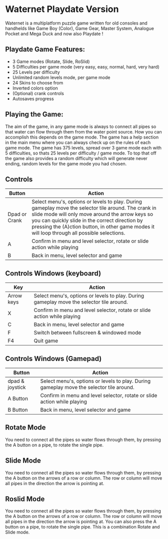 # Waternet Playdate Version
Waternet is a multiplatform puzzle game written for old consoles and handhelds like Game Boy (Color), Game Gear, Master System, Analogue Pocket and Mega Duck and now also Playdate !

## Playdate Game Features:
- 3 Game modes (Rotate, Slide, RoSlid)
- 5 Difficulties per game mode (very easy, easy, normal, hard, very hard)
- 25 Levels per difficulty
- Unlimited random levels mode, per game mode
- 24 Skins to choose from
- Inverted colors option
- (Optional) crank controls
- Autosaves progress

## Playing the Game:
The aim of the game, in any game mode is always to connect all pipes so that water can flow through them from the water point source. How you can accomplish this depends on the game mode. The game has a help section in the main menu where you can always check up on the rules of each game mode. The game has 375 levels, spread over 3 game mode each with 5 difficulties, so thats 25 levels per difficulty / game mode. To top that off the game also provides a random difficulty which will generate never ending, random levels for the game mode you had chosen.

## Controls 
| Button | Action |
| ------ | ------ |
| Dpad or Crank | Select menu's, options or levels to play. During gameplay move the selector tile around. The crank in slide mode will only move around the arrow keys so you can quickly slide in the correct direction by pressing the (A)ction button, in other game modes it will loop through all possible selections. |
| A | Confirm in menu and level selector, rotate or slide action while playing |
| B | Back in menu, level selector and game |

## Controls Windows (keyboard)
| Key | Action |
| ------ | ------ |
| Arrow keys | Select menu's, options or levels to play. During gameplay move the selector tile around. |
| X | Confirm in menu and level selector, rotate or slide action while playing |
| C | Back in menu, level selector and game |
| F | Switch between fullscreen & windowed mode |
| F4 | Quit game |

## Controls Windows (Gamepad)
| Button | Action |
| ------ | ------ |
| dpad & joystick | Select menu's, options or levels to play. During gameplay move the selector tile around. |
| A Button | Confirm in menu and level selector, rotate or slide action while playing |
| B Button | Back in menu, level selector and game |

## Rotate Mode
You need to connect all the pipes so water flows through them, by pressing the A button on a pipe, to rotate the single pipe.

## Slide Mode
You need to connect all the pipes so water flows through them, by pressing the A  button on the arrows of a row or column. The row or column will move all pipes in the direction the arrow is pointing at.

## Roslid Mode
You need to connect all the pipes so water flows through them, by pressing the A button on the arrows of a row or column. The row or column will move all pipes in the direction the arrow is pointing at. You can also press the A button on a pipe, to rotate the single pipe. This is a combination Rotate and Slide mode.
